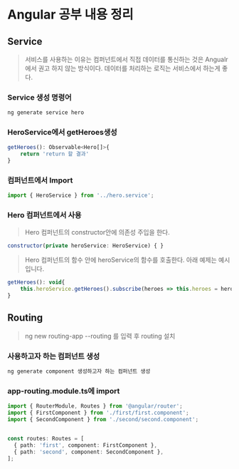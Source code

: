 # Angular 공부 내용 정리

## Service 
> 서비스를 사용하는 이유는 컴퍼넌트에서 직접 데이터를 통신하는 것은 Angualr에서 권고 하지 않는 방식이다. 데이터를 처리하는 로직는 서비스에서 하는게 좋다.

### Service 생성 명령어
```javascript
ng generate service hero
```


### HeroService에서 getHeroes생성
```javascript
getHeroes(): Observable<Hero[]>{
    return 'return 할 결과'
}
```

### 컴퍼넌트에서 Import
```javascript
import { HeroService } from '../hero.service';
```

### Hero 컴퍼넌트에서 사용
> Hero 컴퍼넌트의 constructor안에 의존성 주입을 한다.

```javascript
constructor(private heroService: HeroService) { }
```

> Hero 컴퍼넌트의 함수 안에 heroService의 함수를 호출한다.
 아래 예제는 예시입니다. 

```javascript
getHeroes(): void{
    this.heroService.getHeroes().subscribe(heroes => this.heroes = heroes);
}
```
## Routing
> ng new routing-app --routing 를 입력 후 routing 설치

### 사용하고자 하는 컴퍼넌트 생성
```javascript
ng generate component 생성하고자 하는 컴퍼넌트 생성
```

### app-routing.module.ts에 import
```typescript
import { RouterModule, Routes } from '@angular/router';
import { FirstComponent } from './first/first.component';
import { SecondComponent } from './second/second.component';


const routes: Routes = [
  { path: 'first', component: FirstComponent },
  { path: 'second', component: SecondComponent },
];
```